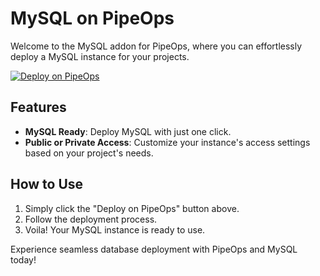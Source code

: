 # MySQL on PipeOps

Welcome to the MySQL addon for PipeOps, where you can effortlessly deploy a MySQL instance for your projects.

[![Deploy on PipeOps](https://pub-a1fbf367a4cd458487cfa3f29154ac93.r2.dev/Default.png)](#)

## Features
- **MySQL Ready**: Deploy MySQL with just one click.
- **Public or Private Access**: Customize your instance's access settings based on your project's needs.

## How to Use
1. Simply click the "Deploy on PipeOps" button above.
2. Follow the deployment process.
3. Voila! Your MySQL instance is ready to use.

Experience seamless database deployment with PipeOps and MySQL today!
